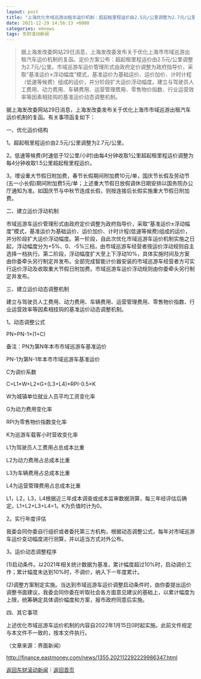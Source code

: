 ```yaml
---
layout: post
title: "上海优化市域巡游出租车运价机制：超起租里程运价由2.5元/公里调整为2.7元/公里"
date: 2021-12-29 14:56:13 +0800
categories: emnews
tags: 东财滚动新闻
---
```

> 据上海发改委网站29日消息，上海发改委发布关于优化上海市市域巡游出租汽车运价机制的复函。定价方案公布：超起租里程运价由2.5元/公里调整为2.7元/公里。市域巡游车运价管理形式由政府定价调整为政府指导价，采取“基准运价±浮动幅度”模式，基准运价为基础运价、运价加价、计时计程（低速等候费）组成的运价，并分阶段扩大运价浮动幅度。建立与驾驶员人工费用、动力费用、车辆费用、运营管理费用、零售物价指数、行业运营效率等因素相挂钩的基准运价动态调整机制。

<p>据上海发改委网站29日消息，上海发改委发布关于优化上海市市域巡游出租汽车运价机制的复函。有关事项函复如下：</p>
 <p>一、优化运价结构</p>
 <p>1。超起租里程运价由2.5元/公里调整为2.7元/公里。</p>
 <p>2。低速等候费(时速低于12公里/小时)由每4分钟收取1公里超起租里程运价调整为每4分钟收取1.5公里超起租里程运价。</p>
 <p>3。增设重大节假日附加费，春节长假期间附加费10元/单，国庆节长假及劳动节(五一小长假)期间附加费5元/单；上述重大节假日放假调休日期安排以国务院办公厅通知为准。如国庆节与中秋节连成长假，则按连接后长假实施重大节假日附加费。</p>
 <p>二、建立运价浮动机制</p>
 <p>市域巡游车运价管理形式由政府定价调整为政府指导价，采取“基准运价±浮动幅度”模式，基准运价为基础运价、运价加价、计时计程(低速等候费)组成的运价，并分阶段扩大运价浮动幅度。第一阶段，自此次优化市域巡游车运价机制实施之日起，浮动幅度分为+5%、0、-5%三档，由市域巡游车经营者按运价浮动规则自主选择一档执行。第二阶段，浮动幅度扩大至上下浮动10%，具体实施时间及方案由你委牵头另行制定并发布。全部完成智能计价器安装的市域巡游车经营者方可实行运价浮动及收取重大节假日附加费。市域巡游车运价浮动规则由你委牵头另行制定并发布。</p>
 <p>三、建立运价动态调整机制</p>
 <p>建立与驾驶员人工费用、动力费用、车辆费用、运营管理费用、零售物价指数、行业运营效率等因素相挂钩的基准运价动态调整机制。</p>
 <p>1。动态调整公式</p>
 <p>PN=PN-1×(1+C)</p>
 <p>备注：PN为第N年本市市域巡游车基准运价</p>
 <p>PN-1为第N-1年本市市域巡游车基准运价</p>
 <p>C为调价系数</p>
 <p>C=L1×W+L2×G+(L3+L4)×RPI-0.5×K</p>
 <p>W为城镇单位就业人员平均工资变化率</p>
 <p>G为动力费用变化率</p>
 <p>RPI为零售物价指数变化率</p>
 <p>K为巡游车载客小时营收变化率</p>
 <p>L1为驾驶员人工费用占总成本比重</p>
 <p>L2为动力费用占总成本比重</p>
 <p>L3为车辆费用占总成本比重</p>
 <p>L4为运营管理费用占总成本比重</p>
 <p>L1，L2，L3，L4根据近三年成本调查或成本监审数据测算，每三年经评估后确定。L1+L2+L3+L4=1。K为负值时计为0。</p>
 <p>2。实行年度评估</p>
 <p>我委会同你委自行组织或者委托第三方机构，根据动态调整公式，每年对市域巡游车运价变动幅度进行测算，并以适当方式对外公布。</p>
 <p>3。运价动态调整程序</p>
 <p>(1)启动条件。以2021年相关统计数据为基准，累计幅度超过10%时，启动调价工作；累计幅度未达到10%时，不调价，纳入下一年度累计。</p>
 <p>(2)调整方案制定实施。当达到市域巡游车运价调整启动条件时，由你委提出运价调整书面建议，我委会同你委在听取社会各方面意见建议的基础上，以累计幅度为上限，统筹确定具体调价幅度和方案，报市政府同意后实施。</p>
 <p>四、其它事项</p>
 <p>上述优化市域巡游车运价机制的内容自2022年1月15日0时起实施。此前文件规定与本文件不一致的，按本文件执行。</p><p class="em_media">（文章来源：界面新闻）</p>

<http://finance.eastmoney.com/news/1355,202112292229986347.html>

[返回东财滚动新闻](//finews.withounder.com/emnews/)｜[返回首页](//finews.withounder.com/)